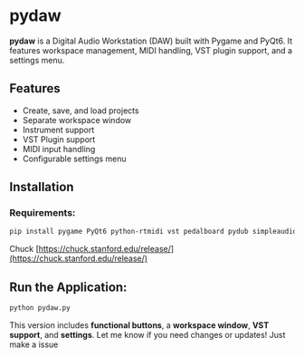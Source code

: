 # pydaw

**pydaw** is a Digital Audio Workstation (DAW) built with Pygame and PyQt6. It features workspace management, MIDI handling, VST plugin support, and a settings menu.

## Features
- Create, save, and load projects
- Separate workspace window
- Instrument support
- VST Plugin support
- MIDI input handling
- Configurable settings menu

## Installation
### Requirements:
```bash
pip install pygame PyQt6 python-rtmidi vst pedalboard pydub simpleaudio font mido dawdreamer

```
Chuck
[https://chuck.stanford.edu/release/](https://chuck.stanford.edu/release/)

## Run the Application:

```bash
python pydaw.py
```

This version includes **functional buttons**, a **workspace window**, **VST support**, and **settings**. Let me know if you need changes or updates! Just make a issue
